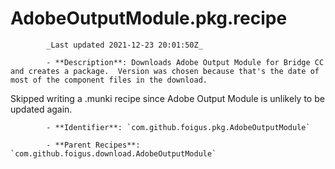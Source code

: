 # AdobeOutputModule.pkg.recipe

            _Last updated 2021-12-23 20:01:50Z_

            - **Description**: Downloads Adobe Output Module for Bridge CC and creates a package.  Version was chosen because that's the date of most of the component files in the download.

Skipped writing a .munki recipe since Adobe Output Module is unlikely to be updated again.

            - **Identifier**: `com.github.foigus.pkg.AdobeOutputModule`

            - **Parent Recipes**: `com.github.foigus.download.AdobeOutputModule`
